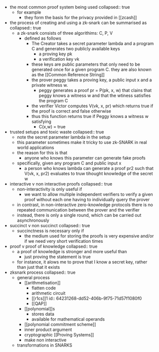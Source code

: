 - the most common proof system being used
  collapsed:: true
	- for example
		- they form the basis for the privacy provided in [[zcash]]
- the process of creating and using a zk-snark can be summarised as
  collapsed:: true
	- a zk-snark consists of three algorithims: C, P, V
		- defined as follows
			- The Creator takes a secret parameter lambda and a program C and generates two publicly available keys
				- a proving key pk
				- a verification key vk
			- these keys are public parameters that only need to be generated once for a given program C. they are also known as the [[Common Reference String]]
			- the prover peggy takes a proving key, a public input x and a private witness w.
				- peggy generates a proof pr = P(pk, x, w) that clains that peggy knows a witness w and that the wtiness satisfies the program C
			- the verifier Victor computes V(vk, x, pr) which returns true if the proof is correct and false otherwise
			- thus this function returns true if Peggy knows a witness w satisfying
				- C(x,w) = true
- trusted setups and toxic waste
  collapsed:: true
	- note the secret parameter lambda in the setup
	- this parameter sometimes make it tricky to use zk-SNARK in real world applications
	- the reason for this is that
		- anyone who knows this parameter can generate fake proofs
	- specifically, given any program C and public input x
		- a person who knows lambda can generate a proof pr2 such that V(vk, x, pr2) evaluates to truw tihought knowledge of the secret w
- interactive v non interactive proofs
  collapsed:: true
	- non-interactivity is only useful if
		- we want to allow multiple independent verifiers to verify a given proof without each one having to individually query the prover
	- in contrast, in non-interactive zero-knowledge protocols there is no repeated communication between the prover and the verifier
	- instead, there is only a single round, which can be carried out asynchronously
- succinct v non succinct
  collapsed:: true
	- succinctness is necessary only if
		- the medium used for storing the proofs is very expensive and/or if we need very short verification times
- proof v proof of knowledge
  collapsed:: true
	- a proof of knowledge is stronger and more useful than
		- just proving the statement is true
	- for instance, it alows me to prove that I know a secret key, rather than just that it exists
- zksnark process
  collapsed:: true
	- general process
		- [[arithmetisation]]
			- flatten code
			- arithmetic circuit
			- [[r1cs]]1
			  id:: 64231268-dd52-406b-9f75-71d57f1080f0
			- [[QAP]]
		- [[polynomial]]s
			- stores data
			- available for mathematical operands
		- [[polynomial commitment scheme]]
		- inner product argument
		- cryptographic [[Proving Systems]]
		- make non interactive
	- transformations in SNARKS